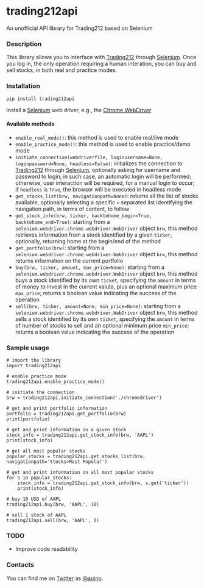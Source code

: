 # trading212api

An unofficial API library for Trading212 based on Selenium

### Description ###

This library allows you to interface with [Trading212](http://www.trading212.com) through [Selenium](https://www.selenium.dev).
Once you log in, the only operation requiring a human interation, you can buy and sell stocks, in both real and practice modes.

### Installation ###

```
pip install trading212api
```

Install a [Selenium](https://www.selenium.dev) web driver, e.g., the [Chrome WebDriver](https://sites.google.com/a/chromium.org/chromedriver/)

#### Available methods ####

* `enable_real_mode()`: this method is used to enable real/live mode
* `enable_practice_mode()`: this method is used to enable practice/demo mode
* `initiate_connection(webdriverfile, loginusername=None, loginpassword=None, headless=False)`: initializes the connection to [Trading212](https://www.trading212.com) through [Selenium](https://www.selenium.dev), optionally asking for username and password to login; in such case, an automatic login will be performed; otherwise, user interaction will be required, for a manual login to occur; if `headless` is `True`, the browser will be executed in headless mode
* `get_stocks_list(brw, navigationpath=None)`: returns all the list of stocks available, optionally selecting a specific `>` separated list identifying the navigation path, in terms of content, to follow
* `get_stock_info(brw, ticker, backtohome_begin=True, backtohome_end=True)`: starting from a `selenium.webdriver.chrome.webdriver.WebDriver` object `brw`, this method retrieves information from a stock identified by a given `ticker`, optionally, returning home at the begin/end of the method
* `get_portfolio(brw)`: starting from a `selenium.webdriver.chrome.webdriver.WebDriver` object `brw`, this method returns information on the current portfolio
* `buy(brw, ticker, amount, max_price=None)`: starting from a `selenium.webdriver.chrome.webdriver.WebDriver` object `brw`, this method buys a stock identified by its own `ticket`, specifying the `amount` in terms of money to invest in the current valuta, plus an optional maximum price `max_price`; returns a boolean value indicating the success of the operation
* `sell(brw, ticker, amount=None, min_price=None)`: starting from a `selenium.webdriver.chrome.webdriver.WebDriver` object `brw`, this method sells a stock identified by its own `ticket`, specifying the `amount` in terms of number of stocks to sell and an optional minimum price `min_price`; returns a boolean value indicating the success of the operation

### Sample usage ###

```
# import the library
import trading212api

# enable practice mode
trading212api.enable_practice_mode()

# initiate the connection
brw = trading212api.initiate_connection('./chromedriver')

# get and print portfolio information
portfolio = trading212api.get_portfolio(brw)
print(portfolio)

# get and print information on a given stock
stock_info = trading212api.get_stock_info(brw, 'AAPL')
print(stock_info)

# get all most popular stocks
popular_stocks = trading212api.get_stocks_list(brw, navigationpath='Stocks>Most Popular')

# get and print information on all most popular stocks
for s in popular_stocks:
	stock_info = trading212api.get_stock_info(brw, s.get('ticker'))
	print(stock_info)

# buy 10 USD of AAPL
trading212api.buy(brw, 'AAPL', 10)

# sell 1 stock of AAPL
trading212api.sell(brw, 'AAPL', 1)
```

### TODO ###

* Improve code readability

### Contacts ###

You can find me on [Twitter](https://twitter.com) as [@auino](https://twitter.com/auino).
